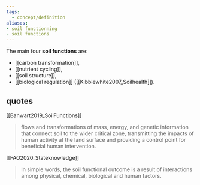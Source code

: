 ```yaml
---
tags:
  - concept/definition
aliases:
- soil functionning
- soil functions
---
```

The main four **soil functions** are:
- [[carbon transformation]],
- [[nutrient cycling]],
- [[soil structure]],
- [[biological regulation]] ([[Kibblewhite2007_Soilhealth]]).

## quotes
[[Banwart2019_SoilFunctions]]
> flows and transformations of mass, energy, and genetic information that connect soil to the wider critical zone, transmitting the impacts of human activity at the land surface and providing a control point for beneficial human intervention.

[[FAO2020_Stateknowledge]]
> In simple words, the soil functional outcome is a result of interactions among physical, chemical, biological and human factors.
